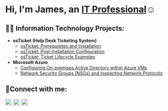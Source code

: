 <h1>Hi, I'm James, an <a href="https://linkedin.com/in/Jameslaboy">IT Professional</a>☺</h1>

<h2>👨‍💻 Information Technology Projects:</h2>

- <b>osTicket (Help Desk Ticketing System)</b>
  - [osTicket: Prerequisites and Installation](https://github.com/jameslaboy/osticket-prereqs)
  - [osTicket: Post-Installation Configuration](https://github.com/jameslaboy/post-install-config)
  - [osTicket: Ticket Lifecycle Examples](https://github.com/jameslaboy/ticket-lifecycle)
- <b>Microsoft Azure</b>
  - [Configuring On-premises Active Directory within Azure VMs](https://github.com/jameslaboy/configure-ad)
  - [Network Security Groups (NSGs) and Inspecting Network Protocols](https://github.com/jameslaboy/azure-network-protocols)

<h2>🤳Connect with me:</h2>

[<img align="left" alt="Josh | Twitter" width="22px" src="https://cdn.jsdelivr.net/npm/simple-icons@v3/icons/twitter.svg" />][twitter]
[<img align="left" alt="Josh | LinkedIn" width="22px" src="https://cdn.jsdelivr.net/npm/simple-icons@v3/icons/linkedin.svg" />][linkedin]
[<img align="left" alt="Josh | Instagram" width="22px" src="https://cdn.jsdelivr.net/npm/simple-icons@v3/icons/instagram.svg" />][instagram]

[twitter]: https://twitter.com/Jameslaboy
[instagram]: https://www.instagram.com/Jameslaboy
[linkedin]: https://linkedin.com/in/Jameslaboy
